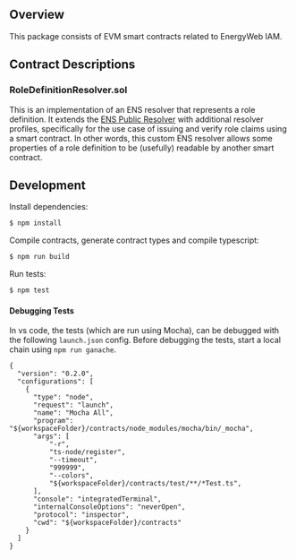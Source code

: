 ## Overview

This package consists of EVM smart contracts related to EnergyWeb IAM.

## Contract Descriptions

### RoleDefinitionResolver.sol

This is an implementation of an ENS resolver that represents a role definition.
It extends the [ENS Public Resolver](https://docs.ens.domains/contract-api-reference/publicresolver) with additional resolver profiles,
specifically for the use case of issuing and verify role claims using a smart contract.
In other words, this custom ENS resolver allows some properties of a role definition to be (usefully) readable by another smart contract.

## Development

Install dependencies:

```sh
$ npm install
```

Compile contracts, generate contract types and compile typescript:

```sh
$ npm run build
```

Run tests:

```sh
$ npm test
```

#### Debugging Tests

In vs code, the tests (which are run using Mocha), can be debugged with the following `launch.json` config.
Before debugging the tests, start a local chain using `npm run ganache`.

```
{
  "version": "0.2.0",
  "configurations": [
    {
      "type": "node",
      "request": "launch",
      "name": "Mocha All",
      "program": "${workspaceFolder}/contracts/node_modules/mocha/bin/_mocha",
      "args": [
          "-r",
          "ts-node/register",
          "--timeout",
          "999999",
          "--colors",
          "${workspaceFolder}/contracts/test/**/*Test.ts",
      ],
      "console": "integratedTerminal",
      "internalConsoleOptions": "neverOpen",
      "protocol": "inspector",
      "cwd": "${workspaceFolder}/contracts"
    }
  ]
}
```
